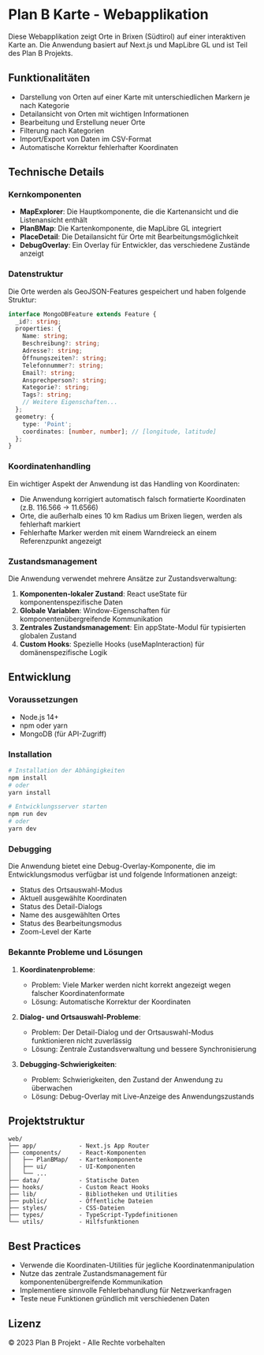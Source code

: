 # Plan B Karte - Webapplikation

Diese Webapplikation zeigt Orte in Brixen (Südtirol) auf einer interaktiven Karte an. Die Anwendung basiert auf Next.js und MapLibre GL und ist Teil des Plan B Projekts.

## Funktionalitäten

- Darstellung von Orten auf einer Karte mit unterschiedlichen Markern je nach Kategorie
- Detailansicht von Orten mit wichtigen Informationen
- Bearbeitung und Erstellung neuer Orte
- Filterung nach Kategorien
- Import/Export von Daten im CSV-Format
- Automatische Korrektur fehlerhafter Koordinaten

## Technische Details

### Kernkomponenten

- **MapExplorer**: Die Hauptkomponente, die die Kartenansicht und die Listenansicht enthält
- **PlanBMap**: Die Kartenkomponente, die MapLibre GL integriert
- **PlaceDetail**: Die Detailansicht für Orte mit Bearbeitungsmöglichkeit
- **DebugOverlay**: Ein Overlay für Entwickler, das verschiedene Zustände anzeigt

### Datenstruktur

Die Orte werden als GeoJSON-Features gespeichert und haben folgende Struktur:

```typescript
interface MongoDBFeature extends Feature {
  _id?: string;
  properties: {
    Name: string;
    Beschreibung?: string;
    Adresse?: string;
    Öffnungszeiten?: string;
    Telefonnummer?: string;
    Email?: string;
    Ansprechperson?: string;
    Kategorie?: string;
    Tags?: string;
    // Weitere Eigenschaften...
  };
  geometry: {
    type: 'Point';
    coordinates: [number, number]; // [longitude, latitude]
  };
}
```

### Koordinatenhandling

Ein wichtiger Aspekt der Anwendung ist das Handling von Koordinaten:

- Die Anwendung korrigiert automatisch falsch formatierte Koordinaten (z.B. 116.566 → 11.6566)
- Orte, die außerhalb eines 10 km Radius um Brixen liegen, werden als fehlerhaft markiert
- Fehlerhafte Marker werden mit einem Warndreieck an einem Referenzpunkt angezeigt

### Zustandsmanagement

Die Anwendung verwendet mehrere Ansätze zur Zustandsverwaltung:

1. **Komponenten-lokaler Zustand**: React useState für komponentenspezifische Daten
2. **Globale Variablen**: Window-Eigenschaften für komponentenübergreifende Kommunikation
3. **Zentrales Zustandsmanagement**: Ein appState-Modul für typisierten globalen Zustand
4. **Custom Hooks**: Spezielle Hooks (useMapInteraction) für domänenspezifische Logik

## Entwicklung

### Voraussetzungen

- Node.js 14+
- npm oder yarn
- MongoDB (für API-Zugriff)

### Installation

```bash
# Installation der Abhängigkeiten
npm install
# oder
yarn install

# Entwicklungsserver starten
npm run dev
# oder
yarn dev
```

### Debugging

Die Anwendung bietet eine Debug-Overlay-Komponente, die im Entwicklungsmodus verfügbar ist und folgende Informationen anzeigt:

- Status des Ortsauswahl-Modus
- Aktuell ausgewählte Koordinaten
- Status des Detail-Dialogs
- Name des ausgewählten Ortes
- Status des Bearbeitungsmodus
- Zoom-Level der Karte

### Bekannte Probleme und Lösungen

1. **Koordinatenprobleme**:
   - Problem: Viele Marker werden nicht korrekt angezeigt wegen falscher Koordinatenformate
   - Lösung: Automatische Korrektur der Koordinaten

2. **Dialog- und Ortsauswahl-Probleme**:
   - Problem: Der Detail-Dialog und der Ortsauswahl-Modus funktionieren nicht zuverlässig
   - Lösung: Zentrale Zustandsverwaltung und bessere Synchronisierung

3. **Debugging-Schwierigkeiten**:
   - Problem: Schwierigkeiten, den Zustand der Anwendung zu überwachen
   - Lösung: Debug-Overlay mit Live-Anzeige des Anwendungszustands

## Projektstruktur

```
web/
├── app/            - Next.js App Router
├── components/     - React-Komponenten
│   ├── PlanBMap/   - Kartenkomponente
│   ├── ui/         - UI-Komponenten
│   └── ...
├── data/           - Statische Daten
├── hooks/          - Custom React Hooks
├── lib/            - Bibliotheken und Utilities
├── public/         - Öffentliche Dateien
├── styles/         - CSS-Dateien
├── types/          - TypeScript-Typdefinitionen
└── utils/          - Hilfsfunktionen
```

## Best Practices

- Verwende die Koordinaten-Utilities für jegliche Koordinatenmanipulation
- Nutze das zentrale Zustandsmanagement für komponentenübergreifende Kommunikation
- Implementiere sinnvolle Fehlerbehandlung für Netzwerkanfragen
- Teste neue Funktionen gründlich mit verschiedenen Daten

## Lizenz

© 2023 Plan B Projekt - Alle Rechte vorbehalten 